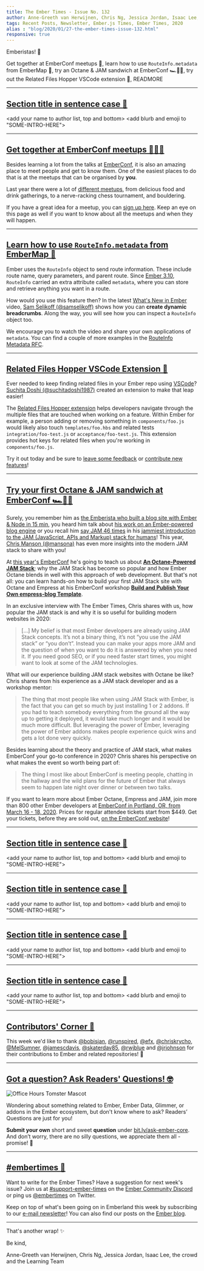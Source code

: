 ```yaml
---
title: The Ember Times - Issue No. 132
author: Anne-Greeth van Herwijnen, Chris Ng, Jessica Jordan, Isaac Lee, the crowd
tags: Recent Posts, Newsletter, Ember.js Times, Ember Times, 2020
alias : "blog/2020/01/27-the-ember-times-issue-132.html"
responsive: true
---
```


<SAYING-HELLO-IN-YOUR-FAVORITE-LANGUAGE> Emberistas! 🐹

Get together at EmberConf meetups 🍦,
learn how to use `RouteInfo.metadata` from EmberMap 🧩,
try an Octane & JAM sandwich at EmberConf 🏎🥪🍓,
try out the Related Files Hopper VSCode extension 🤸,
READMORE

---

## [Section title in sentence case 🐹](#section-url)

<change section title emoji>
<consider adding some bold to your paragraph>

<add your name to author list, top and bottom>
<add blurb and emoji to "SOME-INTRO-HERE">

---

## [Get together at EmberConf meetups 🍦🎲🗻](https://emberconf.com/#/schedule/meetups)

Besides learning a lot from the talks at [EmberConf](https://emberconf.com/), it is also an amazing place to meet people and get to know them. One of the easiest places to do that is at the meetups that can be organised by **you**.

Last year there were a lot of [different meetups](https://2019.emberconf.com/meetups.html), from delicious food and drink gatherings, to a nerve-racking chess tournament, and bouldering.

If you have a great idea for a meetup, you can [sign up here](https://emberconf.com/#/schedule/meetups). Keep an eye on this page as well if you want to know about all the meetups and when they will happen.

---

## [Learn how to use `RouteInfo.metadata` from EmberMap 🧩](https://embermap.com/topics/what-s-new-in-ember/routeinfo-metadata-3-10)

Ember uses the `RouteInfo` object to send route information. These include route name, query parameters, and parent route. Since [Ember 3.10](https://blog.emberjs.com/2019/05/21/ember-3-10-released.html), `RouteInfo` carried an extra attribute called `metadata`, where you can store and retrieve anything you want in a route.

How would you use this feature then? In the latest [What's New in Ember](https://embermap.com/topics/what-s-new-in-ember/routeinfo-metadata-3-10) video, [Sam Selikoff (@samselikoff)](https://github.com/samselikoff) shows how you can **create dynamic breadcrumbs**. Along the way, you will see how you can inspect a `RouteInfo` object too.

We encourage you to watch the video and share your own applications of `metadata`. You can find a couple of more examples in the [RouteInfo Metadata RFC](https://github.com/emberjs/rfcs/blob/master/text/0398-RouteInfo-Metadata.md).

---

## [Related Files Hopper VSCode Extension 🤸](https://twitter.com/suchita009/status/1218310260592496641)

Ever needed to keep finding related files in your Ember repo using [VSCode](https://code.visualstudio.com/)? [Suchita Doshi (@suchitadoshi1987)](https://github.com/suchitadoshi1987) created an extension to make that leap easier!

The [Related Files Hopper extension](https://marketplace.visualstudio.com/items?itemName=suchitadoshi1987.file-hopper) helps developers navigate through the multiple files that are touched when working on a feature. Within Ember for example, a person adding or removing something in `components/foo.js` would likely also touch `templates/foo.hbs` and related tests `integration/foo-test.js` or `acceptance/foo-test.js`. This extension provides hot keys for related files when you're working in `components/foo.js`.

Try it out today and be sure to [leave some feedback](https://twitter.com/suchita009/status/1218310260592496641) or [contribute new features](https://github.com/suchitadoshi1987/related-files-hopper)!

---

## [Try your first Octane & JAM sandwich at EmberConf 🏎🥪🍓](https://emberconf.com/#/speakers/chris-manson)

Surely, you remember him as [the Emberista who built a blog site with Ember & Node in 15 min](https://www.youtube.com/watch?v=GHbjdesHhPA), you heard him talk about [his work on an Ember-powered blog engine](https://www.youtube.com/watch?v=OnDUp2AhuNo) or you
recall him [say JAM 46 times](https://twitter.com/real_ate/status/1207683401446313984) in his [jammiest introduction to the JAM (JavaScript, APIs and Markup) stack for humans](https://www.youtube.com/watch?v=eQULGb10MbQ)!
This year, [Chris Manson (@mansona)](https://github.com/mansona) has even more insights into the modern JAM stack to share with you!

<!--alex disable king-queen-->
At [this year's EmberConf](https://emberconf.com/) he's going to teach us about [**An Octane-Powered JAM Stack**](https://emberconf.com/#/schedule/day-1_an-octane-powered-jam-stack); why the JAM Stack has become so popular and how Ember Octane blends in well with this approach of web development. But that's not all: you can learn hands-on how to build your first JAM Stack site with Octane and Empress at his EmberConf workshop [**Build and Publish Your Own empress-blog Template**](https://emberconf.com/#/schedule/pre-conf_build-and-publish-your-own-%60empress-blog%60-template).

In an exclusive interview with The Ember Times, Chris shares with us, how popular the JAM stack is and why it is so useful for building modern websites in 2020:

> […] My belief is that most Ember developers are already using JAM Stack concepts. It’s not a binary thing, it’s not “you use the JAM stack” or “you don’t”. Instead you can make your apps more JAM and the question of when you want to do it is answered by when you need it. If you need good SEO, or if you need faster start times, you might want to look at some of the JAM technologies.

What will our experience building JAM stack websites with Octane be like? Chris shares from his experience as a JAM stack developer and as a workshop mentor:

<!--alex ignore just-->
> The thing that most people like when using JAM Stack with Ember, is the fact that you can get so much by just installing 1 or 2 addons. If you had to teach somebody everything from the ground all the way up to getting it deployed, it would take much longer and it would be much more difficult. But leveraging the power of Ember, leveraging the power of Ember addons makes people experience quick wins and gets a lot done very quickly.

Besides learning about the theory and practice of JAM stack, what makes EmberConf your go-to conference in 2020? Chris shares his perspective on what makes the event so worth being part of:

> The thing I most like about EmberConf is meeting people, chatting in the hallway and the wild plans for the future of Ember that always seem to happen late night over dinner or between two talks.

If you want to learn more about Ember Octane, Empress and JAM, join more than 800 other Ember developers at [EmberConf in Portland, OR, from March 16 - 18, 2020](https://emberconf.com/). Prices for regular attendee tickets start from $449. Get your tickets, before they are sold out, [on the EmberConf website](https://emberconf.com/#/register)!
<!--alex enable king-queen-->

---

## [Section title in sentence case 🐹](#section-url)

<change section title emoji>
<consider adding some bold to your paragraph>

<add your name to author list, top and bottom>
<add blurb and emoji to "SOME-INTRO-HERE">

---

## [Section title in sentence case 🐹](#section-url)

<change section title emoji>
<consider adding some bold to your paragraph>

<add your name to author list, top and bottom>
<add blurb and emoji to "SOME-INTRO-HERE">

---

## [Section title in sentence case 🐹](#section-url)

<change section title emoji>
<consider adding some bold to your paragraph>

<add your name to author list, top and bottom>
<add blurb and emoji to "SOME-INTRO-HERE">

---

## [Section title in sentence case 🐹](#section-url)

<change section title emoji>
<consider adding some bold to your paragraph>

<add your name to author list, top and bottom>
<add blurb and emoji to "SOME-INTRO-HERE">

---

## [Contributors' Corner 👏](https://guides.emberjs.com/release/contributing/repositories/)

<p>This week we'd like to thank <a href="https://github.com/bobisjan" target="gh-user">@bobisjan</a>, <a href="https://github.com/runspired" target="gh-user">@runspired</a>, <a href="https://github.com/efx" target="gh-user">@efx</a>, <a href="https://github.com/chriskrycho" target="gh-user">@chriskrycho</a>, <a href="https://github.com/MelSumner" target="gh-user">@MelSumner</a>, <a href="https://github.com/jamescdavis" target="gh-user">@jamescdavis</a>, <a href="https://github.com/skaterdav85" target="gh-user">@skaterdav85</a>, <a href="https://github.com/rwjblue" target="gh-user">@rwjblue</a> and <a href="https://github.com/jrjohnson" target="gh-user">@jrjohnson</a> for their contributions to Ember and related repositories! 💖</p>

---

## [Got a question? Ask Readers' Questions! 🤓](https://docs.google.com/forms/d/e/1FAIpQLScqu7Lw_9cIkRtAiXKitgkAo4xX_pV1pdCfMJgIr6Py1V-9Og/viewform)

<div class="blog-row">
  <img class="float-right small transparent padded" alt="Office Hours Tomster Mascot" title="Readers' Questions" src="/images/tomsters/officehours.png" />

  <p>Wondering about something related to Ember, Ember Data, Glimmer, or addons in the Ember ecosystem, but don't know where to ask? Readers’ Questions are just for you!</p>

  <p><strong>Submit your own</strong> short and sweet <strong>question</strong> under <a href="https://bit.ly/ask-ember-core" target="rq">bit.ly/ask-ember-core</a>. And don’t worry, there are no silly questions, we appreciate them all - promise! 🤞</p>
</div>

---

## [#embertimes 📰](https://blog.emberjs.com/tags/newsletter.html)

Want to write for the Ember Times? Have a suggestion for next week's issue? Join us at [#support-ember-times](https://discordapp.com/channels/480462759797063690/485450546887786506) on the [Ember Community Discord](https://discordapp.com/invite/zT3asNS) or ping us [@embertimes](https://twitter.com/embertimes) on Twitter.

Keep on top of what's been going on in Emberland this week by subscribing to our [e-mail newsletter](https://the-emberjs-times.ongoodbits.com/)! You can also find our posts on the [Ember blog](https://emberjs.com/blog/tags/newsletter.html).

---

That's another wrap! ✨

Be kind,

Anne-Greeth van Herwijnen, Chris Ng, Jessica Jordan, Isaac Lee, the crowd and the Learning Team
